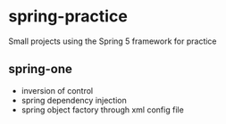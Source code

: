 # spring-practice
Small projects using the Spring 5 framework for practice

## spring-one
- inversion of control
- spring dependency injection
- spring object factory through xml config file
